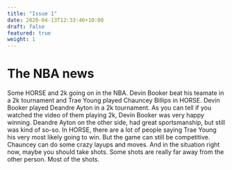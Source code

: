 ```yaml
---
title: "Issue 1"
date: 2020-04-13T12:33:46+10:00
draft: false
featured: true
weight: 1
---
```


# The NBA news

Some HORSE and 2k going on in the NBA. Devin Booker beat his teamate in a 2k tournament and Trae Young played Chauncey Billips in HORSE. Devin Booker played Deandre Ayton in a 2k tournament. As you can tell if you watched the video of them playing 2k, Devin Booker was very happy winning. Deandre Ayton on the other side, had great sportsmanship, but still was kind of so-so. In HORSE, there are a lot of people saying Trae Young his very most likely going to win. But the game can still be competitive. Chauncey can do some crazy layups and moves. And in the situation right now, maybe you should take shots. Some shots are really far away from the other person. Most of the shots.



  
